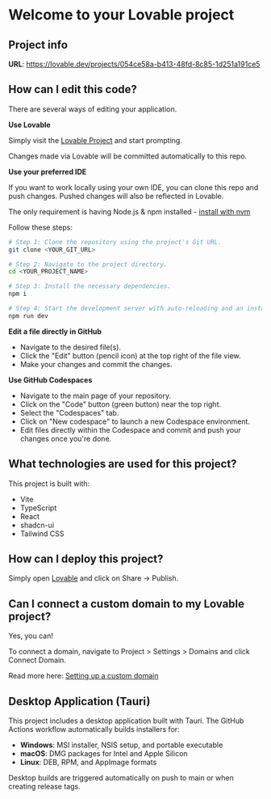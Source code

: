 # Welcome to your Lovable project

## Project info

**URL**: https://lovable.dev/projects/054ce58a-b413-48fd-8c85-1d251a191ce5

## How can I edit this code?

There are several ways of editing your application.

**Use Lovable**

Simply visit the [Lovable Project](https://lovable.dev/projects/054ce58a-b413-48fd-8c85-1d251a191ce5) and start prompting.

Changes made via Lovable will be committed automatically to this repo.

**Use your preferred IDE**

If you want to work locally using your own IDE, you can clone this repo and push changes. Pushed changes will also be reflected in Lovable.

The only requirement is having Node.js & npm installed - [install with nvm](https://github.com/nvm-sh/nvm#installing-and-updating)

Follow these steps:

```sh
# Step 1: Clone the repository using the project's Git URL.
git clone <YOUR_GIT_URL>

# Step 2: Navigate to the project directory.
cd <YOUR_PROJECT_NAME>

# Step 3: Install the necessary dependencies.
npm i

# Step 4: Start the development server with auto-reloading and an instant preview.
npm run dev
```

**Edit a file directly in GitHub**

- Navigate to the desired file(s).
- Click the "Edit" button (pencil icon) at the top right of the file view.
- Make your changes and commit the changes.

**Use GitHub Codespaces**

- Navigate to the main page of your repository.
- Click on the "Code" button (green button) near the top right.
- Select the "Codespaces" tab.
- Click on "New codespace" to launch a new Codespace environment.
- Edit files directly within the Codespace and commit and push your changes once you're done.

## What technologies are used for this project?

This project is built with:

- Vite
- TypeScript
- React
- shadcn-ui
- Tailwind CSS

## How can I deploy this project?

Simply open [Lovable](https://lovable.dev/projects/054ce58a-b413-48fd-8c85-1d251a191ce5) and click on Share -> Publish.

## Can I connect a custom domain to my Lovable project?

Yes, you can!

To connect a domain, navigate to Project > Settings > Domains and click Connect Domain.

Read more here: [Setting up a custom domain](https://docs.lovable.dev/features/custom-domain#custom-domain)

## Desktop Application (Tauri)

This project includes a desktop application built with Tauri. The GitHub Actions workflow automatically builds installers for:

- **Windows**: MSI installer, NSIS setup, and portable executable
- **macOS**: DMG packages for Intel and Apple Silicon
- **Linux**: DEB, RPM, and AppImage formats

Desktop builds are triggered automatically on push to main or when creating release tags.
